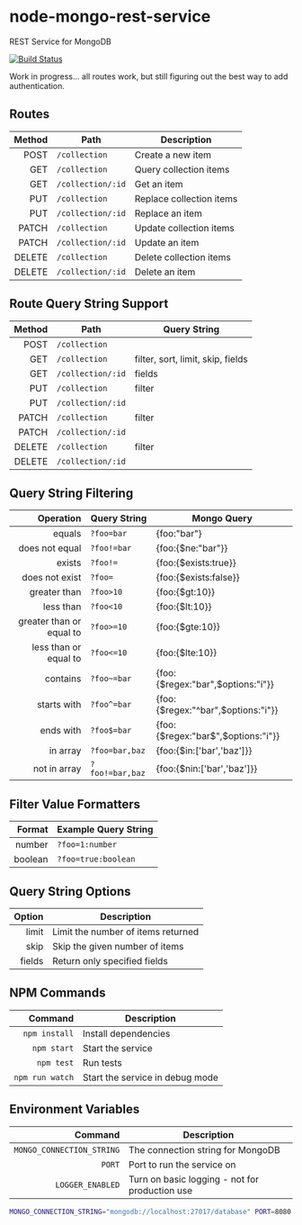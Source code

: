 # node-mongo-rest-service

REST Service for MongoDB

[![Build Status](https://travis-ci.org/jamestalton/node-mongo-rest-service.svg?branch=master)](https://travis-ci.org/jamestalton/node-mongo-rest-service)

Work in progress... all routes work, but still figuring out the best way to add authentication.

## Routes

| Method | Path              | Description
| -----: | ----------------- | ---
|   POST | `/collection`     | Create a new item
|    GET | `/collection`     | Query collection items
|    GET | `/collection/:id` | Get an item
|    PUT | `/collection`     | Replace collection items
|    PUT | `/collection/:id` | Replace an item
|  PATCH | `/collection`     | Update collection items
|  PATCH | `/collection/:id` | Update an item
| DELETE | `/collection`     | Delete collection items
| DELETE | `/collection/:id` | Delete an item

## Route Query String Support

| Method | Path              | Query String
| -----: | ----------------- | ---
|   POST | `/collection`     |
|    GET | `/collection`     | filter, sort, limit, skip, fields
|    GET | `/collection/:id` | fields
|    PUT | `/collection`     | filter
|    PUT | `/collection/:id` |
|  PATCH | `/collection`     | filter
|  PATCH | `/collection/:id` |
| DELETE | `/collection`     | filter
| DELETE | `/collection/:id` |

## Query String Filtering

|                Operation | Query String    | Mongo Query
| -----------------------: | --------------- | -----------
|                   equals | `?foo=bar`      | {foo:"bar"}
|           does not equal | `?foo!=bar`     | {foo:{$ne:"bar"}}
|                   exists | `?foo!=`        | {foo:{$exists:true}}
|           does not exist | `?foo=`         | {foo:{$exists:false}}
|             greater than | `?foo>10`       | {foo:{$gt:10}}
|                less than | `?foo<10`       | {foo:{$lt:10}}
| greater than or equal to | `?foo>=10`      | {foo:{$gte:10}}
|    less than or equal to | `?foo<=10`      | {foo:{$lte:10}}
|                 contains | `?foo~=bar`     | {foo:{$regex:"bar",$options:"i"}}
|              starts with | `?foo^=bar`     | {foo:{$regex:"^bar",$options:"i"}}
|                ends with | `?foo$=bar`     | {foo:{$regex:"bar$",$options:"i"}}
|                 in array | `?foo=bar,baz`  | {foo:{$in:['bar','baz']}}
|             not in array | `?foo!=bar,baz` | {foo:{$nin:['bar','baz']}}

## Filter Value Formatters

|  Format | Example Query String
| ------: | ---
|  number | `?foo=1:number`
| boolean | `?foo=true:boolean`

## Query String Options

|   Option | Description
| -------: | ---
|    limit | Limit the number of items returned
|     skip | Skip the given number of items
|   fields | Return only specified fields

## NPM Commands

|  Command | Description
| ------: | ---
| `npm install` | Install dependencies
| `npm start` | Start the service
| `npm test` | Run tests
| `npm run watch` | Start the service in debug mode

## Environment Variables

|  Command | Description
| ------: | ---
| `MONGO_CONNECTION_STRING` | The connection string for MongoDB
| `PORT` | Port to run the service on
| `LOGGER_ENABLED` | Turn on basic logging - not for production use

``` bash
MONGO_CONNECTION_STRING="mongodb://localhost:27017/database" PORT=8080 LOGGER_ENABLED=true npm start
```
